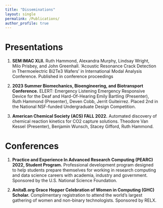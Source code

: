 ```yaml
---
title: "Disseminations"
layout: single
permalink: /Publications/
author_profile: true
---
```



# Presentations

1. **SEM IMAC XLII.** Ruth Hammond, Alexandra Murphy, Lindsay Wright, Milo Prisbey, and
John Greenhall. ‘Acoustic Resonance Crack Detection in Thermoelectric Bi2Te3 Wafers’ in
International Modal Analysis Conference. Published in conference proceedings

2. **2023 Summer Biomechanics, Bioengineering, and Biotransport Conference.** ELERT:
Emergency Listening Emergency Responsive Device for the Deaf and Hard-Of-Hearing Emily
Bartling (Presenter), Ruth Hammond (Presenter), Deven Cobb, Jerrit Guiteirrez. Placed 2nd
in the National NSF-funded Undergraduate Design Competition.

3. **American Chemical Society (ACS) FALL 2022.** Automated discovery of chemical reaction
kinetics for CO2 capture solutions. Theodore Van Kessel (Presenter), Benjamin Wunsch, Stacey
Gifford, Ruth Hammond.

# Conferences

1. **Practice and Experience In Advanced Research Computing (PEARC) 2022, Student
Program.** Professional development program designed to help students prepare themselves
for working in research computing and data science careers with academia, industry and
government. Sponsored by the U.S. National Science Foundation.

2. **AnitaB.org Grace Hopper Celebration of Women in Computing (GHC) Scholar.**
Complimentary registration to attend the world’s largest gathering of women and
non-binary technologists. Sponsored by RELX.
